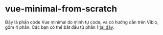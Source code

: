 # vue-minimal-from-scratch

Đây là phần code Vue minimal do mình tự code, và có hướng dẫn trên Viblo, gồm 4 phần. Các bạn có thể bắt đầu từ phần 1 [tại đây](https://viblo.asia/p/xay-dung-vue-cua-rieng-ban-chi-trong-300-dong-phan-1-WAyK82VElxX).
